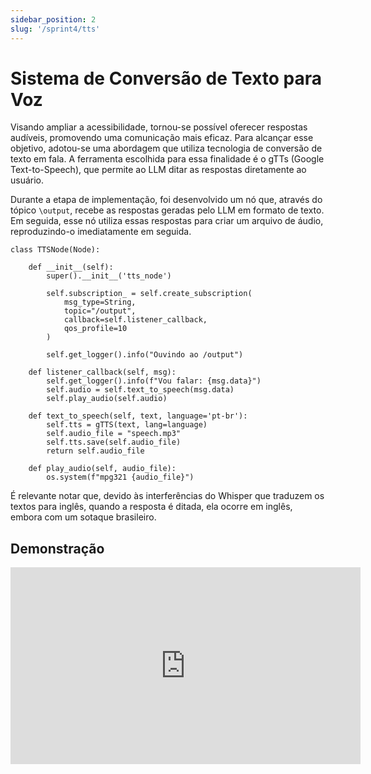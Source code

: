 ```yaml
---
sidebar_position: 2
slug: '/sprint4/tts'
---
```


# Sistema de Conversão de Texto para Voz

Visando ampliar a acessibilidade, tornou-se possível oferecer respostas audíveis, promovendo uma comunicação mais eficaz. Para alcançar esse objetivo, adotou-se uma abordagem que utiliza tecnologia de conversão de texto em fala. A ferramenta escolhida para essa finalidade é o gTTs (Google Text-to-Speech), que permite ao LLM ditar as respostas diretamente ao usuário.

Durante a etapa de implementação, foi desenvolvido um nó que, através do tópico ```\output```, recebe as respostas geradas pelo LLM em formato de texto. Em seguida, esse nó utiliza essas respostas para criar um arquivo de áudio, reproduzindo-o imediatamente em seguida.
```
class TTSNode(Node):

    def __init__(self):
        super().__init__('tts_node')

        self.subscription_ = self.create_subscription(
            msg_type=String,
            topic="/output",
            callback=self.listener_callback,
            qos_profile=10
        )

        self.get_logger().info("Ouvindo ao /output")

    def listener_callback(self, msg):
        self.get_logger().info(f"Vou falar: {msg.data}")
        self.audio = self.text_to_speech(msg.data)
        self.play_audio(self.audio)
    
    def text_to_speech(self, text, language='pt-br'):
        self.tts = gTTS(text, lang=language)
        self.audio_file = "speech.mp3"
        self.tts.save(self.audio_file)
        return self.audio_file
    
    def play_audio(self, audio_file):
        os.system(f"mpg321 {audio_file}")
```

É relevante notar que, devido às interferências do Whisper que traduzem os textos para inglês, quando a resposta é ditada, ela ocorre em inglês, embora com um sotaque brasileiro.

## Demonstração

<iframe width="560" height="315" src="https://www.youtube.com/embed/Zhh_MciKsNw?si=i7pW4PHAVQ91t-ft" title="YouTube video player" frameborder="0" allow="accelerometer; autoplay; clipboard-write; encrypted-media; gyroscope; picture-in-picture; web-share" allowfullscreen></iframe>